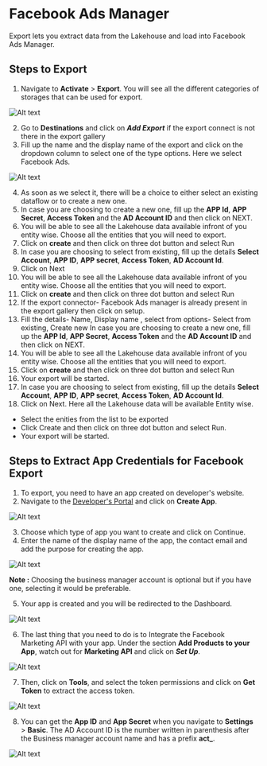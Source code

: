 # Facebook Ads Manager

Export lets you extract data from the Lakehouse and load into Facebook Ads Manager.

## Steps to Export
1. Navigate to **Activate** > **Export**. You will see all the different categories of storages that can be used for export.

![Alt text](https://github.com/skypointcloud/platform/blob/master/docs/doc_snippets/Facebook%20Ads%20Manager_export.PNG?raw=true)

2. Go to **Destinations** and click on ***Add Export*** if the export connect is not there in the export gallery
3. Fill up the name and the display name of the export and click on the dropdown column to select one of the type options. Here we select Facebook Ads.

![Alt text](https://github.com/skypointcloud/platform/blob/master/docs/doc_snippets/Facebook%20Ads%20Manager_export%202.PNG?raw=true)

4. As soon as we select it, there will be a choice to either select an existing dataflow or to create a new one.
5. In case you are choosing to create a new one, fill up the **APP Id**, **APP Secret**, **Access Token** and the **AD Account ID** and then click on NEXT.
6. You will be able to see all the Lakehouse data available infront of you entity wise. Choose all the entities that you will need to export.
7. Click on **create** and then click on three dot button and select Run
8. In case you are choosing to select from existing, fill up the details **Select Account**, **APP ID**, **APP secret**, **Access Token**, **AD Account Id**.
9. Click on Next
10. You will be able to see all the Lakehouse data available infront of you entity wise. Choose all the entities that you will need to export.
11. Click on **create** and then click on three dot button and select Run
12. If the export connector- Facebook Ads manager is already present in the export gallery then click on setup.
13. Fill the details- Name, Display name , select from options- Select from existing, Create new
In case you are choosing to create a new one, fill up the **APP Id**, **APP Secret**, **Access Token** and the **AD Account ID** and then click on NEXT.
14. You will be able to see all the Lakehouse data available infront of you entity wise. Choose all the entities that you will need to export.
15. Click on **create** and then click on three dot button and select Run
16.  Your export will be started.
17. In case you are choosing to select from existing, fill up the details **Select Account**, **APP ID**, **APP secret**, **Access Token**, **AD Account Id**.
18. Click on Next.
Here all the Lakehouse data will be available Entity wise.
 - Select the enities from the list to be exported
 - Click Create and then click on three dot button and select Run.
 - Your export will be started.

## Steps to Extract App Credentials for Facebook Export
1. To export, you need to have an app created on developer's website.
2. Navigate to the [Developer's Portal](https://developers.facebook.com/apps/) and click on **Create App**.

![Alt text](https://github.com/skypointcloud/platform/blob/master/docs/doc_snippets/fbappstep1.PNG?raw=true)

3. Choose which type of app you want to create and click on Continue.
4. Enter the name of the display name of the app, the contact email and add the purpose for creating the app.

![Alt text](https://github.com/skypointcloud/platform/blob/master/docs/doc_snippets/fbappstep2.jpg?raw=true)

**Note :** Choosing the business manager account is optional but if you have one, selecting it would be preferable.

5. Your app is created and you will be redirected to the Dashboard.

![Alt text](https://github.com/skypointcloud/platform/blob/master/docs/doc_snippets/fbappstep3.jpg?raw=true)

6. The last thing that you need to do is to Integrate the Facebook Marketing API with your app. Under the section **Add Products to your App**, watch out for **Marketing API** and click on ***Set Up***.

![Alt text](https://github.com/skypointcloud/platform/blob/master/docs/doc_snippets/fbappstep4.jpg?raw=true)


7. Then, click on **Tools**, and select the token permissions and click on **Get Token** to extract the access token.

![Alt text](https://github.com/skypointcloud/platform/blob/master/docs/doc_snippets/fbappstep5.jpg?raw=true)

8. You can get the **App ID** and **App Secret** when you navigate to **Settings** > **Basic**. The AD Account ID is the number written in parenthesis after the Business manager account name and has a prefix **act_**.

![Alt text](https://github.com/skypointcloud/platform/blob/master/docs/doc_snippets/fbappstep6.jpg?raw=true)
